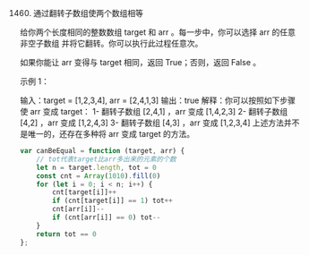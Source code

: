 1460. 通过翻转子数组使两个数组相等

给你两个长度相同的整数数组 target 和 arr 。每一步中，你可以选择 arr 的任意 非空子数组 并将它翻转。你可以执行此过程任意次。

如果你能让 arr 变得与 target 相同，返回 True；否则，返回 False 。

示例 1：

输入：target = [1,2,3,4], arr = [2,4,1,3]
输出：true
解释：你可以按照如下步骤使 arr 变成 target：
1- 翻转子数组 [2,4,1] ，arr 变成 [1,4,2,3]
2- 翻转子数组 [4,2] ，arr 变成 [1,2,4,3]
3- 翻转子数组 [4,3] ，arr 变成 [1,2,3,4]
上述方法并不是唯一的，还存在多种将 arr 变成 target 的方法。

```js
var canBeEqual = function (target, arr) {
    // tot代表target比arr多出来的元素的个数
    let n = target.length, tot = 0
    const cnt = Array(1010).fill(0)
    for (let i = 0; i < n; i++) {
        cnt[target[i]]++
        if (cnt[target[i]] == 1) tot++
        cnt[arr[i]]--
        if (cnt[arr[i]] == 0) tot--
    }
    return tot == 0
};
```

